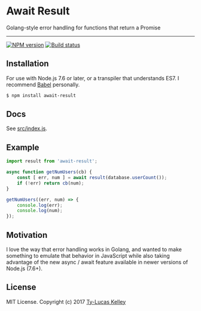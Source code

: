 # Await Result

Golang-style error handling for functions that return a Promise

---

[![NPM version][npm-image]][npm-url]
[![Build status][travis-image]][travis-url]

## Installation

For use with Node.js 7.6 or later, or a transpiler that understands ES7. I recommend [Babel](https://babeljs.io)
personally.

```bash
$ npm install await-result
```

## Docs

See [src/index.js](src/index.js).

## Example

```js
import result from 'await-result';

async function getNumUsers(cb) {
    const [ err, num ] = await result(database.userCount());
    if (!err) return cb(num);
}

getNumUsers((err, num) => {
    console.log(err);
    console.log(num);
});
```

## Motivation

I love the way that error handling works in Golang, and wanted to make something to emulate that behavior in
JavaScript while also taking advantage of the new async / await feature available in newer versions of Node.js (7.6+).

## License

MIT License. Copyright (c) 2017 [Ty-Lucas Kelley](https://tylucaskelley.com)

[npm-image]: https://img.shields.io/npm/v/await-result.svg?style=flat-square
[npm-url]: https://npmjs.org/package/await-result

[travis-image]: https://img.shields.io/travis/tylucaskelley/await-result.svg?style=flat-square
[travis-url]: https://travis-ci.org/tylucaskelley/await-result

